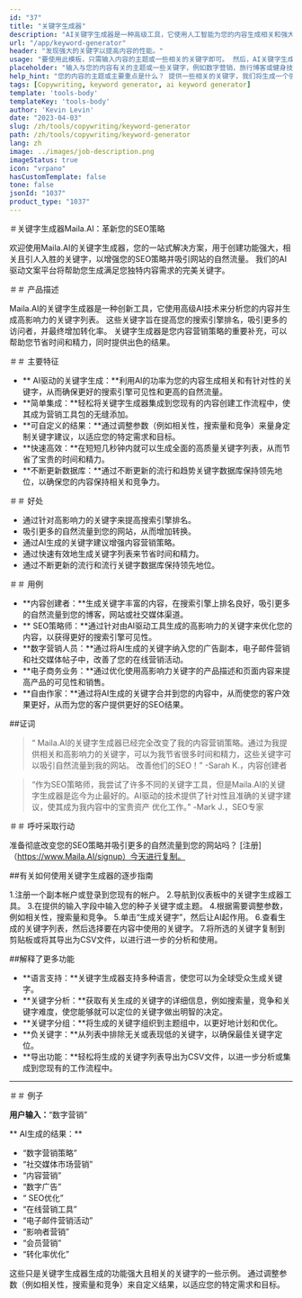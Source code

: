 ```yaml
---
id: "37"
title: "关键字生成器"
description: "AI关键字生成器是一种高级工具，它使用人工智能为您的内容生成相关和强大的关键字。 它可以帮助您发现独特而高性能的关键字，以优化博客文章，文章和其他在线内容，以更好地可见性和参与度。"
url: "/app/keyword-generator"
header: "发现强大的关键字以提高内容的性能。"
usage: "要使用此模板，只需输入内容的主题或一些相关的关键字即可。 然后，AI关键字生成器将生成相关且高性能的关键字列表，以优化您的内容以更好地可见性和参与度。"
placeholder: "输入与您的内容有关的主题或一些关键字，例如数字营销，旅行博客或健身技巧。"
help_hint: "您的内容的主题或主要重点是什么？ 提供一些相关的关键字，我们将生成一个强大的关键字列表，以增强您的内容的性能。"
tags: [Copywriting, keyword generator, ai keyword generator]
template: 'tools-body'
templateKey: 'tools-body'
author: 'Kevin Levin'
date: "2023-04-03"
slug: /zh/tools/copywriting/keyword-generator
path: /zh/tools/copywriting/keyword-generator
lang: zh
image: ../images/job-description.png
imageStatus: true
icon: "vrpano"
hasCustomTemplate: false
tone: false
jsonId: "1037"
product_type: "1037"
---
```

＃关键字生成器Maila.AI：革新您的SEO策略

欢迎使用Maila.AI的关键字生成器，您的一站式解决方案，用于创建功能强大，相关且引人入胜的关键字，以增强您的SEO策略并吸引网站的自然流量。 我们的AI驱动文案平台将帮助您生成满足您独特内容需求的完美关键字。

＃＃ 产品描述

Maila.AI的关键字生成器是一种创新工具，它使用高级AI技术来分析您的内容并生成高影响力的关键字列表。 这些关键字旨在提高您的搜索引擎排名，吸引更多的访问者，并最终增加转化率。 关键字生成器是您内容营销策略的重要补充，可以帮助您节省时间和精力，同时提供出色的结果。

＃＃ 主要特征

 -  ** AI驱动的关键字生成：**利用AI的功率为您的内容生成相关和有针对性的关键字，从而确保更好的搜索引擎可见性和更高的自然流量。
  -  **简单集成：**轻松将关键字生成器集成到您现有的内容创建工作流程中，使其成为营销工具包的无缝添加。
  -  **可自定义的结果：**通过调整参数（例如相关性，搜索量和竞争）来量身定制关键字建议，以适应您的特定需求和目标。
  -  **快速高效：**在短短几秒钟内就可以生成全面的高质量关键字列表，从而节省了宝贵的时间和精力。
  -  **不断更新数据库：**通过不断更新的流行和趋势关键字数据库保持领先地位，以确保您的内容保持相关和竞争力。

＃＃ 好处

 - 通过针对高影响力的关键字来提高搜索引擎排名。
  - 吸引更多的自然流量到您的网站，从而增加转换。
  - 通过AI生成的关键字建议增强内容营销策略。
  - 通过快速有效地生成关键字列表来节省时间和精力。
  - 通过不断更新的流行和流行关键字数据库保持领先地位。

＃＃ 用例

 -  **内容创建者：**生成关键字丰富的内容，在搜索引擎上排名良好，吸引更多的自然流量到您的博客，网站或社交媒体渠道。
  -  ** SEO策略师：**通过针对由AI驱动工具生成的高影响力的关键字来优化您的内容，以获得更好的搜索引擎可见性。
  -  **数字营销人员：**通过将AI生成的关键字纳入您的广告副本，电子邮件营销和社交媒体帖子中，改善了您的在线营销活动。
  -  **电子商务业务：**通过优化使用高影响力关键字的产品描述和页面内容来提高产品的可见性和销售。
  -  **自由作家：**通过将AI生成的关键字合并到您的内容中，从而使您的客户效果更好，从而为您的客户提供更好的SEO结果。

##证词

>“ Maila.AI的关键字生成器已经完全改变了我的内容营销策略。通过为我提供相关和高影响力的关键字，可以为我节省很多时间和精力，这些关键字可以吸引自然流量到我的网站。 改善他们的SEO！”  -Sarah K.，内容创建者

>“作为SEO策略师，我尝试了许多不同的关键字工具，但是Maila.AI的关键字生成器是迄今为止最好的。AI驱动的技术提供了针对性且准确的关键字建议，使其成为我内容中的宝贵资产 优化工作。”  -Mark J.，SEO专家

＃＃ 呼吁采取行动

准备彻底改变您的SEO策略并吸引更多的自然流量到您的网站吗？  [注册]（https://www.Maila.AI/signup）今天进行复制。

##有关如何使用关键字生成器的逐步指南

1.注册一个副本帐户或登录到您现有的帐户。
 2.导航到仪表板中的关键字生成器工具。
 3.在提供的输入字段中输入您的种子关键字或主题。
 4.根据需要调整参数，例如相关性，搜索量和竞争。
 5.单击“生成关键字”，然后让AI起作用。
 6.查看生成的关键字列表，然后选择要在内容中使用的关键字。
 7.将所选的关键字复制到剪贴板或将其导出为CSV文件，以进行进一步的分析和使用。

##解释了更多功能

 -  **语言支持：**关键字生成器支持多种语言，使您可以为全球受众生成关键字。
  -  **关键字分析：**获取有关生成的关键字的详细信息，例如搜索量，竞争和关键字难度，使您能够就可以定位的关键字做出明智的决定。
  -  **关键字分组：**将生成的关键字组织到主题组中，以更好地计划和优化。
  -  **负关键字：**从列表中排除无关或表现低的关键字，以确保最佳关键字定位。
  -  **导出功能：**轻松将生成的关键字列表导出为CSV文件，以进一步分析或集成到您现有的工作流程中。

---

＃＃ 例子

**用户输入：**“数字营销”

** AI生成的结果：**

 - “数字营销策略”
 - “社交媒体市场营销”
  - “内容营销”
  - “数字广告”
  - “ SEO优化”
  - “在线营销工具”
  - “电子邮件营销活动”
  - “影响者营销”
  - “会员营销”
  - “转化率优化”

这些只是关键字生成器生成的功能强大且相关的关键字的一些示例。 通过调整参数（例如相关性，搜索量和竞争）来自定义结果，以适应您的特定需求和目标。
